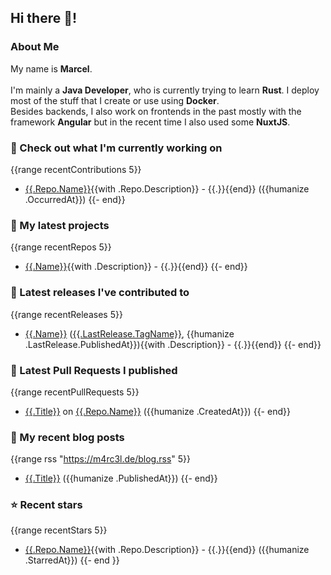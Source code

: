 ## Hi there 👋!

<!-- <img align="right" src="https://github-readme-stats.vercel.app/api?username=MarcelCoding&theme=dark"> -->
<!-- <img align="right" src="https://github-readme-stats.vercel.app/api/top-langs/?username=MarcelCoding&theme=dark"> -->

### About Me

My name is **Marcel**.
<br><br>
I'm mainly a **Java Developer**, who is currently trying to learn **Rust**. I deploy most of the stuff that I create or use using **Docker**.
<br>
Besides backends, I also work on frontends in the past mostly with the framework **Angular** but in the recent time I also used some **NuxtJS**. 

<!--
[![Visits](https://badges.pufler.dev/visits/MarcelCoding/MarcelCoding?style=flat-square&color=black&logo=github)](https://github.com/MarcelCoding)
[![Years](https://badges.pufler.dev/years/MarcelCoding?style=flat-square&color=black&logo=github)](https://github.com/MarcelCoding)
[![Repos](https://badges.pufler.dev/repos/MarcelCoding?style=flat-square&color=black&logo=github)](https://github.com/MarcelCoding?tab=repositories)
[![Gists](https://badges.pufler.dev/gists/MarcelCoding?style=flat-square&color=black&logo=github)](https://gist.github.com/MarcelCoding)
[![Monthly Commits](https://badges.pufler.dev/commits/monthly/MarcelCoding?style=flat-square&color=black&logo=github)](https://github.com/MarcelCoding)
-->

### 👷 Check out what I'm currently working on
{{range recentContributions 5}}
- [{{.Repo.Name}}]({{.Repo.URL}}){{with .Repo.Description}} - {{.}}{{end}} ({{humanize .OccurredAt}})
{{- end}}

### 🌱 My latest projects
{{range recentRepos 5}}
- [{{.Name}}]({{.URL}}){{with .Description}} - {{.}}{{end}}
{{- end}}

### 🔭 Latest releases I've contributed to
{{range recentReleases 5}}
- [{{.Name}}]({{.URL}}) ([{{.LastRelease.TagName}}]({{.LastRelease.URL}}), {{humanize .LastRelease.PublishedAt}}){{with .Description}} - {{.}}{{end}}
{{- end}}

### 🔨 Latest Pull Requests I published
{{range recentPullRequests 5}}
- [{{.Title}}]({{.URL}}) on [{{.Repo.Name}}]({{.Repo.URL}}) ({{humanize .CreatedAt}})
{{- end}}

### 📜 My recent blog posts
{{range rss "https://m4rc3l.de/blog.rss" 5}}
- [{{.Title}}]({{.URL}}) ({{humanize .PublishedAt}})
{{- end}}

### ⭐ Recent stars
{{range recentStars 5}}
- [{{.Repo.Name}}]({{.Repo.URL}}){{with .Repo.Description}} - {{.}}{{end}} ({{humanize .StarredAt}})
{{- end }}
